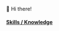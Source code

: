 👋 Hi there!

#### [Skills / Knowledge](https://github.com/MariusBillmann/MariusBillmann/blob/main/SKILLS_KNOWLEDGE.md)
